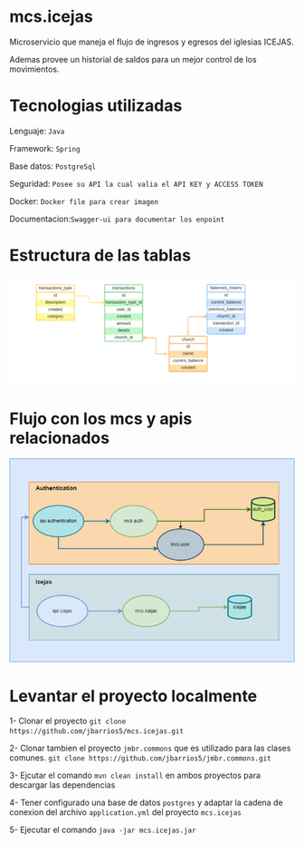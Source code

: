 # mcs.icejas
Microservicio que maneja el flujo de ingresos y egresos del iglesias ICEJAS.

Ademas provee un historial de saldos para un mejor control de los  movimientos.

# Tecnologias utilizadas
Lenguaje: ```Java```

Framework: ```Spring```

Base datos: ```PostgreSql```

Seguridad:  ```Posee su API la cual valia el API KEY y ACCESS TOKEN```

Docker: ```Docker file para crear imagen ```

Documentacion:```Swagger-ui para documentar los enpoint ```

# Estructura de las tablas 
![Estructura Base datos](docs/icjeas-db.png)

# Flujo con los mcs y apis relacionados
![Flujo mcs relacionados](docs/icejas.png)

# Levantar el proyecto localmente
1- Clonar el proyecto
```git clone https://github.com/jbarrios5/mcs.icejas.git```

2- Clonar tambien el proyecto ```jmbr.commons``` que es utilizado para las clases comunes.
```git clone https://github.com/jbarrios5/jmbr.commons.git```

3- Ejcutar el comando ```mvn clean install``` en ambos proyectos para descargar las dependencias

4- Tener configurado una base de datos ```postgres``` y adaptar la cadena de conexion del archivo ```application.yml``` del proyecto ```mcs.icejas```

5- Ejecutar el comando ```java -jar mcs.icejas.jar```